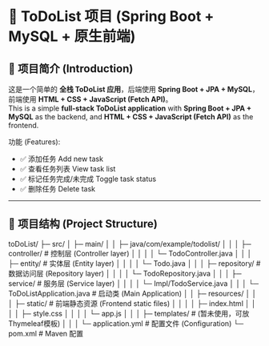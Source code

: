 # 📝 ToDoList 项目 (Spring Boot + MySQL + 原生前端)

## 📖 项目简介 (Introduction)
这是一个简单的 **全栈 ToDoList 应用**，后端使用 **Spring Boot + JPA + MySQL**，前端使用 **HTML + CSS + JavaScript (Fetch API)**。  
This is a simple **full-stack ToDoList application** with **Spring Boot + JPA + MySQL** as the backend, and **HTML + CSS + JavaScript (Fetch API)** as the frontend.

功能 (Features):
- ✅ 添加任务 Add new task  
- ✅ 查看任务列表 View task list  
- ✅ 标记任务完成/未完成 Toggle task status  
- ✅ 删除任务 Delete task  

---

## 📂 项目结构 (Project Structure)

toDoList/
├─ src/
│ ├─ main/
│ │ ├─ java/com/example/todolist/
│ │ │ ├─ controller/ # 控制层 (Controller layer)
│ │ │ │ └─ TodoController.java
│ │ │ ├─ entity/ # 实体层 (Entity layer)
│ │ │ │ └─ Todo.java
│ │ │ ├─ repository/ # 数据访问层 (Repository layer)
│ │ │ │ └─ TodoRepository.java
│ │ │ ├─ service/ # 服务层 (Service layer)
│ │ │ │ └─ Impl/TodoService.java
│ │ │ └─ ToDoListApplication.java # 启动类 (Main Application)
│ │ ├─ resources/
│ │ │ ├─ static/ # 前端静态资源 (Frontend static files)
│ │ │ │ ├─ index.html
│ │ │ │ ├─ style.css
│ │ │ │ └─ app.js
│ │ │ ├─ templates/ # (暂未使用，可放Thymeleaf模板)
│ │ │ └─ application.yml # 配置文件 (Configuration)
└─ pom.xml # Maven 配置






